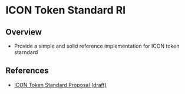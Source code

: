 # ICON Token Standard RI

## Overview

* Provide a simple and solid reference implementation for ICON token starndard

## References

* [ICON Token Standard Proposal (draft)](https://repo.theloop.co.kr/icon/icon/wikis/ircs/irc2-token-standard)

